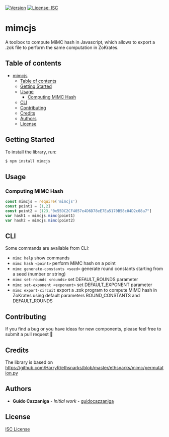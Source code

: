 [![Version](https://img.shields.io/badge/version-1.0.2-blue)](https://github.com/guidocazzaniga/mimcjs)
[![License: ISC](https://img.shields.io/badge/License-ISC-blue.svg)](https://opensource.org/licenses/ISC)

# mimcjs

A toolbox to compute MiMC hash in Javascript, which allows to export a .zok file to perform the same computation in ZoKrates.

## Table of contents

- [mimcjs](#mimcjs)
  - [Table of contents](#table-of-contents)
  - [Getting Started](#getting-started)
  - [Usage](#usage)
    - [Computing MiMC Hash](#computing-mimc-hash)
  - [CLI](#cli)
  - [Contributing](#contributing)
  - [Credits](#credits)
  - [Authors](#authors)
  - [License](#license)

## Getting Started

To install the library, run:

```sh
$ npm install mimcjs
```

## Usage

### Computing MiMC Hash

```js
const mimcjs = require('mimcjs')
const point1 = [1,2]
const point2 = [123,"0x55DC2CF4057e4D6D78eE7Ea5170B58c04D2c08a7"]
var hash1 = mimcjs.mimc(point1)
var hash2 = mimcjs.mimc(point2)
```

## CLI
Some commands are available from CLI:
- `mimc help` show commands
- `mimc hash <point>` perform MiMC hash on a point
- `mimc generate-constants <seed>` generate round constants starting from a seed (number or string)
- `mimc set-rounds <rounds>` set DEFAULT_ROUNDS parameter
- `mimc set-exponent <exponent>` set DEFAULT_EXPONENT parameter
- `mimc export-circuit` export a .zok program to compute MiMC hash in ZoKrates using default parameters ROUND_CONSTANTS and DEFAULT_ROUNDS 

## Contributing

If you find a bug or you have ideas for new components, please feel free to submit a pull request 🚀

## Credits

The library is based on https://github.com/HarryR/ethsnarks/blob/master/ethsnarks/mimc/permutation.py

## Authors

* **Guido Cazzaniga** - *Initial work* - [guidocazzaniga](https://github.com/guidocazzaniga)

## License

[ISC License](ISC-LICENSE.md)
